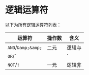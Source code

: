 逻辑运算符 
==========================



以下为所有逻辑运算符列表：


|        运算符         | 操作数 | 含义  |
|--------------------|-----|-----|
| `AND`/`&amp;&amp;` | 二元  | 逻辑与 |
| `OR`/`||`          | 二元  | 逻辑或 |
| `NOT`/`!`          | 一元  | 逻辑非 |


